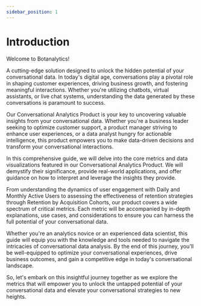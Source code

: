 ```yaml
---
sidebar_position: 1
---
```


# Introduction

Welcome to Botanalytics!

A cutting-edge solution designed to unlock the hidden potential of your conversational data. In today's digital age, conversations play a pivotal role in shaping customer experiences, driving business growth, and fostering meaningful interactions. Whether you're utilizing chatbots, virtual assistants, or live chat systems, understanding the data generated by these conversations is paramount to success.

Our Conversational Analytics Product is your key to uncovering valuable insights from your conversational data. Whether you're a business leader seeking to optimize customer support, a product manager striving to enhance user experiences, or a data analyst hungry for actionable intelligence, this product empowers you to make data-driven decisions and transform your conversational interactions.

In this comprehensive guide, we will delve into the core metrics and data visualizations featured in our Conversational Analytics Product. We will demystify their significance, provide real-world applications, and offer guidance on how to interpret and leverage the insights they provide.

From understanding the dynamics of user engagement with Daily and Monthly Active Users to assessing the effectiveness of retention strategies through Retention by Acquisition Cohorts, our product covers a wide spectrum of critical metrics. Each metric will be accompanied by in-depth explanations, use cases, and considerations to ensure you can harness the full potential of your conversational data.

Whether you're an analytics novice or an experienced data scientist, this guide will equip you with the knowledge and tools needed to navigate the intricacies of conversational data analysis. By the end of this journey, you'll be well-equipped to optimize your conversational experiences, drive business outcomes, and gain a competitive edge in today's conversational landscape.

So, let's embark on this insightful journey together as we explore the metrics that will empower you to unlock the untapped potential of your conversational data and elevate your conversational strategies to new heights.